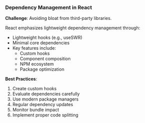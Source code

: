 ### Dependency Management in React

**Challenge**: Avoiding bloat from third-party libraries.

React emphasizes lightweight dependency management through:

- Lightweight hooks (e.g., useSWR)
- Minimal core dependencies
- Key features include:
  - Custom hooks
  - Component composition
  - NPM ecosystem
  - Package optimization

**Best Practices**:
1. Create custom hooks
2. Evaluate dependencies carefully
3. Use modern package managers
4. Regular dependency updates
5. Monitor bundle impact
6. Implement proper code splitting